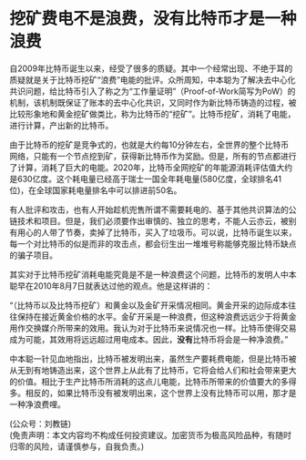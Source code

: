 # 挖矿费电不是浪费，没有比特币才是一种浪费

自2009年比特币诞生以来，经受了很多的质疑。其中一个经常出现、不绝于耳的质疑就是关于比特币挖矿“浪费”电能的批评。众所周知，中本聪为了解决去中心化共识问题，给比特币引入了称之为“工作量证明”（Proof-of-Work简写为PoW）的机制，该机制既保证了账本的去中心化共识，又同时作为新比特币铸造的过程，被比较形象地和黄金挖矿做类比，称为比特币的“挖矿”。比特币挖矿，消耗了电能，进行计算，产出新的比特币。

由于比特币的挖矿是竞争式的，也就是大约每10分钟左右，全世界的整个比特币网络，只能有一个节点挖到矿，获得新比特币作为奖励。但是，所有的节点都进行了计算，消耗了巨大的电能。2020年，比特币全网挖矿的年能源消耗评估值大约是630亿度。这个耗电量已经高于瑞士一国全年耗电量(580亿度，全球排名41位)，在全球国家耗电量排名中可以排进前50名。

有人批评和攻击，也有人开始趁机兜售所谓不需要耗电的、基于其他共识算法的公链技术和项目。但是，我们必须要作出审慎的、独立的思考，不能人云亦云，被别有用心的人带了节奏，卖掉了比特币，买入了垃圾币。可以说，比特币诞生以来，每一个对比特币的似是而非的攻击点，都会衍生出一堆堆号称能够克服比特币缺点的骗子项目。

其实对于比特币挖矿消耗电能究竟是不是一种浪费这个问题，比特币的发明人中本聪早在2010年8月7日就表达过他的观点。他是这样讲的：

“（比特币以及比特币挖矿）和黄金以及金矿开采情况相同。黄金开采的边际成本往往保持在接近黄金价格的水平。金矿开采是一种浪费，但这种浪费远远少于将黄金用作交换媒介所带来的效用。我认为对于比特币来说情况也一样。比特币使得交易成为可能，其效用将远远超过用电成本。因此，**没有**比特币将会是一种净浪费。”

中本聪一针见血地指出，比特币被发明出来，虽然生产要耗费电能，但是比特币被从无到有地铸造出来，这个世界上从此有了比特币，它将会给人们和社会带来更大的价值。相比于生产比特币所消耗的这点儿电能，比特币所带来的价值要大的多得多。相反的，如果比特币没有被发明出来，这个世界上没有比特币可以用，那才是一种净浪费哩。

(公众号：刘教链) \
(免责声明：本文内容均不构成任何投资建议。加密货币为极高风险品种，有随时归零的风险，请谨慎参与，自我负责。)
